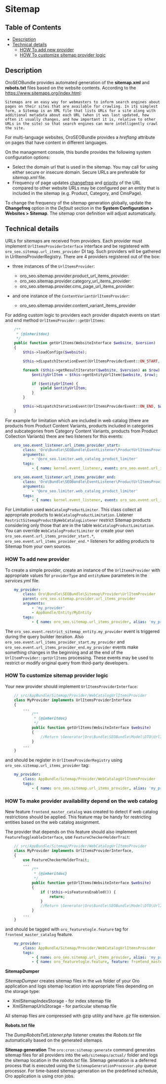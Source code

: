Sitemap
=======

Table of Contents
-----------------
 - [Description](#description)
 - [Technical details](#technical-details)
    * [HOW To add new provider](#how-to-add-new-provider)
    * [HOW To customize sitemap provider logic](#how-to-customize-sitemap-provider-logic)

Description
-----------
OroSEOBundle provides automated generation of the **sitemap.xml** and **robots.txt** files based on the website contents.
According to the https://www.sitemaps.org/index.html:

 ```
Sitemaps are an easy way for webmasters to inform search engines about pages on their sites that are available for crawling. In its simplest form, a Sitemap is an XML file that lists URLs for a site along with additional metadata about each URL (when it was last updated, how often it usually changes, and how important it is, relative to other URLs in the site) so that search engines can more intelligently crawl the site.
```

For multi-language websites, OroSEOBundle provides a *hreflang* attribute on pages that have content in different languages.

On the management console, this bundle provides the following system configuration options:
* Select the domain url that is used in the sitemap. You may call for using either secure or insecure domain. Secure URLs are preferable for *sitemap.xml* file. 
* Frequency of page updates [changefreq](https://www.sitemaps.org/protocol.html#changefreqdef) and [priority](https://www.sitemaps.org/protocol.html#prioritydef) of the URL compared to other website URLs may be configured per an entity that is included in the sitemap (e.g. Product, Category, and CmsPage).

To change the frequency of the sitemap generation globally, update the **Changefreq** option in the *Default* section in the **System Configuration > Websites > Sitemap**. The sitemap cron definition will adjust automatically.

Technical details
-----------------
URLs for sitemaps are received from providers. Each provider must implement `UrlItemsProviderInterface` interface and be registered with `oro_seo.sitemap.url_items_provider` DI tag. Such providers will be gathered in UrlItemsProviderRegistry.
There are 4 providers registered out of the box:

* three instances of the `UrlItemsProvider`:

    - oro_seo.sitemap.provider.product_url_items_provider:
    - oro_seo.sitemap.provider.category_url_items_provider:
    - oro_seo.sitemap.provider.cms_page_url_items_provider:

* and one instance of the `ContentVariantUrlItemsProvider`:

    - oro_seo.sitemap.provider.content_variant_items_provider

For adding custom logic to providers each provider dispatch events on start and end method `UrlItemsProvider::getUrlItems`:
```php
    /**
     * {@inheritdoc}
     */
    public function getUrlItems(WebsiteInterface $website, $version)
    {
        $this->loadConfigs($website);

        $this->dispatchIterationEvent(UrlItemsProviderEvent::ON_START, $website, $version);

        foreach ($this->getResultIterator($website, $version) as $row) {
            $entityUrlItem = $this->getEntityUrlItem($website, $row);

            if ($entityUrlItem) {
                yield $entityUrlItem;
            }
        }

        $this->dispatchIterationEvent(UrlItemsProviderEvent::ON_END, $website, $version);
    }
```

For example for limitation which are included in web catalog (there are products from Product Content Variants, products included in categories and subcategories from Category Content Variants, products from Product Collection Variants) there are two listeners for this events:
```yaml
    oro_seo.event_listener.url_items_provider_start:
        class: 'Oro\Bundle\SEOBundle\EventListener\ProductUrlItemsProviderStartListener'
        arguments:
            - '@oro_seo.limiter.web_catalog_product_limiter'
        tags:
            - { name: kernel.event_listener, event: oro_seo.event.url_items_provider_start.product, method: onStart }

    oro_seo.event_listener.url_items_provider_end:
        class: 'Oro\Bundle\SEOBundle\EventListener\ProductUrlItemsProviderEndListener'
        arguments:
            - '@oro_seo.limiter.web_catalog_product_limiter'
        tags:
            - { name: kernel.event_listener, event: oro_seo.event.url_items_provider_end.product, method: onEnd }
```

For Limitation used `WebCatalogProductLimiter`. This class collect all appropriate products to `WebCatalogProductLimitation`.
Listener `RestrictSitemapProductByWebCatalogListener` restrict Sitemap products сonsidering only those that are in the table `WebCatalogProductLimitation`.
You can override `WebCatalogProductLimiter` or create your own `oro_seo.event.url_items_provider_start.*`, `oro_seo.event.url_items_provider_end.*` listeners for adding products to Sitemap from your own sources.


### HOW To add new provider

To create a simple provider, create an instance of the `UrlItemsProvider` with appropriate values for `providerType` and `entityName` parameters in the *services.yml* file.

```yaml
    my_provider:
        class: Oro\Bundle\SEOBundle\Sitemap\Provider\UrlItemProvider
        parent: oro_seo.sitemap.provider.url_items_provider
        arguments:
            - 'my_provider'
            - AppBundle/Entity/MyEntity
        tags:
            - { name: oro_seo.sitemap.url_items_provider, alias: 'my_provider' }
```

The `oro_seo.event.restrict_sitemap_entity.my_provider` event is triggered during the query builder iteration.
Also `oro_seo.event.url_items_provider_start.my_provider` and `oro_seo.event.url_items_provider_end.my_provider` events make something changes in the beginning and at the end of the `UrlItemProvider::getUrlItems` processing. These events may be used to restrict or modify original query from third-party developers.

### HOW To customize sitemap provider logic

Your new provider should implement `UrlItemsProviderInterface`:

```php
    // src/AppBundle/Sitemap/Provider/WebCatalogUrlItemsProvider
    class MyProvider implements UrlItemsProviderInterface
    {
        ...
            /**
             * {@inheritdoc}
             */
            public function getUrlItems(WebsiteInterface $website)
            {
                //Return \Generator|Oro\Bundle\SEOBundle\Model\DTO\UrlItem[]
            }
        ...
    }
```
and should be register in `UrlItemsProviderRegistry` using `oro_seo.sitemap.url_items_provider` tag:

```yaml
    my_provider:
        class: AppBundle/Sitemap/Provider/WebCatalogUrlItemsProvider
        tags:
            - { name: oro_seo.sitemap.url_items_provider, alias: 'my_provider' }
```

### HOW To make provider availability depend on the web catalog

New feature `frontend_master_catalog` was created to detect if web catalog restrictions should be applied. This feature may be handy for restricting entities based on the web catalog assignment.

The provider that depends on this feature should also implement `FeatureToggleableInterface`, use `FeatureCheckerHolderTrait`:

```php
    // src/AppBundle/Sitemap/Provider/WebCatalogUrlItemsProvider
    class MyProvider implements UrlItemsProviderInterface, 
    {
        use FeatureCheckerHolderTrait;
        ...
            /**
             * {@inheritdoc}
             */
            public function getUrlItems(WebsiteInterface $website)
            {
                if (!$this->isFeaturesEnabled()) {
                    return;
                }
                //Return \Generator|Oro\Bundle\SEOBundle\Model\DTO\UrlItem[]
            }
        ...
    }
```

and should be tagged with `oro_featuretogle.feature` tag for `frontend_master_catalog` feature.

```yaml
    my_provider:
        class: AppBundle/Sitemap/Provider/WebCatalogUrlItemsProvider
        tags:
            - { name: oro_seo.sitemap.url_items_provider, alias: 'my_provider' }
            - { name: oro_featuretogle.feature, feature: frontend_master_catalog }
```
**SitemapDumper**

*SitemapDumper* creates sitemap files in the `web` folder of your Oro application and logs sitemap location into appropriate files depending on the storage type:

* XmlSitemapIndexStorage - for index sitemap file
* XmlSitemapUrlsStorage - for particular sitemap file

All sitemap files are compressed with gzip utility and have *.gz* file extension.

**Robots.txt file**

The *DumpRobotsTxtListener.php* listener creates the *Robots.txt* file automatically based on the generated sitemaps.

**Sitemap generation**
The `oro:cron:sitemap:generate` command generates sitemap files for all providers into the `web/sitemaps/actual/` folder and logs the sitemap location in the *robots.txt* file.
Sitemap generation is a deferred process that is executed using the `SitemapGenerationProcessor.php` queue processor. For time-based sitemap generation on the predefined schedule, Oro application is using cron jobs.